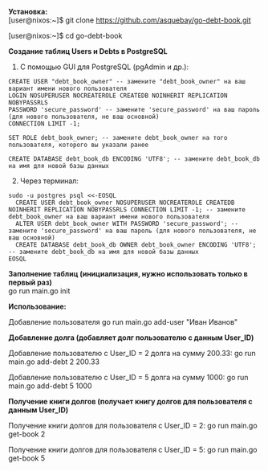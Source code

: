 **Установка:**\
[user@nixos:~]$ git clone https://github.com/asquebay/go-debt-book.git

[user@nixos:~]$ cd go-debt-book

**Создание таблиц Users и Debts в PostgreSQL**

1) С помощью GUI для PostgreSQL (pgAdmin и др.):
```
CREATE USER "debt_book_owner" -- замените "debt_book_owner" на ваш вариант имени нового пользователя
LOGIN NOSUPERUSER NOCREATEROLE CREATEDB NOINHERIT REPLICATION NOBYPASSRLS
PASSWORD 'secure_password' -- замените 'secure_password' на ваш пароль (для нового пользователя, не ваш основной)
CONNECTION LIMIT -1;

SET ROLE debt_book_owner; -- замените debt_book_owner на того пользователя, которого вы указали ранее

CREATE DATABASE debt_book_db ENCODING 'UTF8'; -- замените debt_book_db на имя для новой базы данных
```

2) Через терминал:
```
sudo -u postgres psql <<-EOSQL
  CREATE USER debt_book_owner NOSUPERUSER NOCREATEROLE CREATEDB NOINHERIT REPLICATION NOBYPASSRLS CONNECTION LIMIT -1; -- замените debt_book_owner на ваш вариант имени нового пользователя
  ALTER USER debt_book_owner WITH PASSWORD 'secure_password'; -- замените 'secure_password' на ваш пароль (для нового пользователя, не ваш основной)
  CREATE DATABASE debt_book_db OWNER debt_book_owner ENCODING 'UTF8'; -- замените debt_book_db на имя для новой базы данных
EOSQL
```

**Заполнение таблиц (инициализация, нужно использовать только в первый раз)**\
go run main.go init

**Использование:**

Добавление пользователя
go run main.go add-user "Иван Иванов"

**Добавление долга (добавляет долг пользователю с данным User_ID)**

Добавление пользователю с User_ID = 2 долга на сумму 200.33:
go run main.go add-debt 2 200.33

Добавление пользователю с User_ID = 5 долга на сумму 1000:
go run main.go add-debt 5 1000

**Получение книги долгов (получает книгу долгов для пользователя с данным User_ID)**

Получение книги долгов для пользователя с User_ID = 2:
go run main.go get-book 2

Получение книги долгов для пользователя с User_ID = 5:
go run main.go get-book 5
